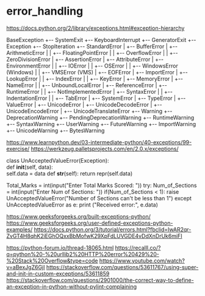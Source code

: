 # error_handling

https://docs.python.org/2/library/exceptions.html#exception-hierarchy

BaseException
 +-- SystemExit
 +-- KeyboardInterrupt
 +-- GeneratorExit
 +-- Exception
      +-- StopIteration
      +-- StandardError
      |    +-- BufferError
      |    +-- ArithmeticError
      |    |    +-- FloatingPointError
      |    |    +-- OverflowError
      |    |    +-- ZeroDivisionError
      |    +-- AssertionError
      |    +-- AttributeError
      |    +-- EnvironmentError
      |    |    +-- IOError
      |    |    +-- OSError
      |    |         +-- WindowsError (Windows)
      |    |         +-- VMSError (VMS)
      |    +-- EOFError
      |    +-- ImportError
      |    +-- LookupError
      |    |    +-- IndexError
      |    |    +-- KeyError
      |    +-- MemoryError
      |    +-- NameError
      |    |    +-- UnboundLocalError
      |    +-- ReferenceError
      |    +-- RuntimeError
      |    |    +-- NotImplementedError
      |    +-- SyntaxError
      |    |    +-- IndentationError
      |    |         +-- TabError
      |    +-- SystemError
      |    +-- TypeError
      |    +-- ValueError
      |         +-- UnicodeError
      |              +-- UnicodeDecodeError
      |              +-- UnicodeEncodeError
      |              +-- UnicodeTranslateError
      +-- Warning
           +-- DeprecationWarning
           +-- PendingDeprecationWarning
           +-- RuntimeWarning
           +-- SyntaxWarning
           +-- UserWarning
           +-- FutureWarning
	   +-- ImportWarning
	   +-- UnicodeWarning
	   +-- BytesWarning
     
https://www.learnpython.dev/03-intermediate-python/40-exceptions/99-exercise/
https://werkzeug.palletsprojects.com/en/2.0.x/exceptions/
     
class UnAcceptedValueError(Exception):   
    def __init__(self, data):    
        self.data = data
    def __str__(self):
        return repr(self.data)

Total_Marks = int(input("Enter Total Marks Scored: "))
try:
    Num_of_Sections = int(input("Enter Num of Sections: "))
    if(Num_of_Sections < 1):
        raise UnAcceptedValueError("Number of Sections can't be less than 1")
except UnAcceptedValueError as e:
    print ("Received error:", e.data)
    
https://www.geeksforgeeks.org/built-exceptions-python/
https://www.geeksforgeeks.org/user-defined-exceptions-python-examples/
https://docs.python.org/3/tutorial/errors.html?fbclid=IwAR2qr-ZvGT4H8qhK2iEGhOQxxBbMofwK29XpFdLUVGDE4vDdXnDrUk6miFI

https://python-forum.io/thread-18065.html 
https://recalll.co/?q=python%20-%20urllib2%20HTTP%20error%20429%20-%20Stack%20Overflow&type=code
https://www.youtube.com/watch?v=aBexJgZ6GjI
https://stackoverflow.com/questions/53611767/using-super-and-init-in-custom-exceptions/53611859
https://stackoverflow.com/questions/2901000/the-correct-way-to-define-an-exception-in-python-without-pylint-complaining

     
     
     
     

